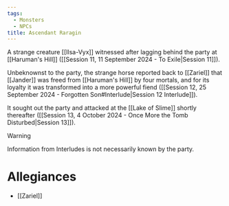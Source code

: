 ```yaml
---
tags:
  - Monsters
  - NPCs
title: Ascendant Raragin
---
```

A strange creature [[Ilsa-Vyx]] witnessed after lagging behind the party at [[Haruman's Hill]] ([[Session 11, 11 September 2024 - To Exile|Session 11]]).

Unbeknownst to the party, the strange horse reported back to [[Zariel]] that [[Jander]] was freed from [[Haruman's Hill]] by four mortals, and for its loyalty it was transformed into a more powerful fiend ([[Session 12, 25 September 2024 - Forgotten Son#Interlude|Session 12 Interlude]]).

It sought out the party and attacked at the [[Lake of Slime]] shortly thereafter ([[Session 13, 4 October 2024 - Once More the Tomb Disturbed|Session 13]]).
> [!WARNING]
> Information from Interludes is not necessarily known by the party.
# Allegiances
- [[Zariel]]
